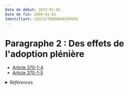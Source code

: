```yaml
---
Date de début: 2023-01-01
Date de fin: 2999-01-01
Identifiant: LEGISCTA000046369955
---
```


<h1>Paragraphe 2 :  Des effets de l'adoption plénière</h1>

- [Article 370-1-4](article_370-1-4.md)
- [Article 370-1-5](article_370-1-5.md)

<details>
  <summary><em>Références</em></summary>

  <h2>Articles faisant référence à la section</h2>
  
  <ul>
    <li>
      <a href="https://legal.tricoteuses.fr//redirection/LEGIARTI000046369188?vers=git&vers=legifrance">Ordonnance n° 2022-1292 du 5 octobre 2022 prise en application de l'article 18 de la loi n° 2022-219 du 21 février 2022 visant à réformer l'adoption - article 16 ENTIEREMENT_MODIF</a> CREE source
    </li>
  </ul>
</details>
